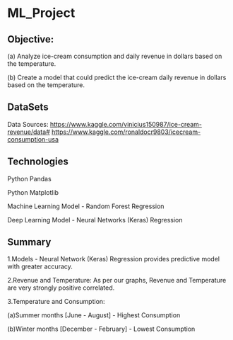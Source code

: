 # ML_Project

Objective: 
----------------

(a) Analyze ice-cream consumption and daily revenue in dollars based on the temperature.

(b) Create a model that could predict the ice-cream daily revenue in dollars based on the temperature.


DataSets
---------
Data Sources: https://www.kaggle.com/vinicius150987/ice-cream-revenue/data#
              https://www.kaggle.com/ronaldocr9803/icecream-consumption-usa


Technologies
---------------
Python Pandas 

Python Matplotlib

Machine Learning Model - Random Forest Regression

Deep Learning Model - Neural Networks (Keras) Regression


Summary
-------------
1.Models - Neural Network (Keras) Regression provides predictive model with greater accuracy.

2.Revenue and Temperature: As per our graphs, Revenue and Temperature are very strongly positive correlated.

3.Temperature and Consumption: 

(a)Summer months [June - August] - Highest Consumption

(b)Winter months [December - February] - Lowest Consumption

